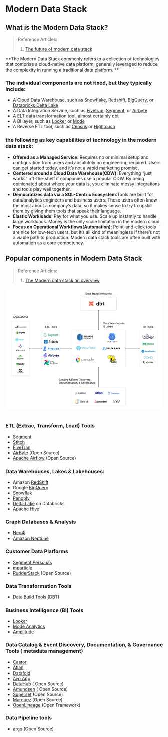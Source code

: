 # Modern Data Stack

## What is the Modern Data Stack? 
> Reference Articles:
>
> 1. [The future of modern data stack](https://continual.ai/post/the-future-of-the-modern-data-stack)

**The Modern Data Stack commonly refers to a collection of technologies that comprise a cloud-native data platform, generally leveraged to reduce the complexity in running a traditional data platform. **

### The individual components are not fixed, but they typically include: 

* A Cloud Data Warehouse, such as [Snowflake](https://www.snowflake.com/), [Redshift](https://aws.amazon.com/pm/redshift), [BigQuery](https://cloud.google.com/bigquery), or [Databricks Delta Lake](https://databricks.com/product/delta-lake-on-databricks)
* A Data Integration Service, such as [Fivetran](http://fivetran.com/), [Segment](http://segment.com/), or [Airbyte](http://airbyte.io/)
* A ELT data transformation tool, almost certainly [dbt](https://www.getdbt.com/)
* A BI layer, such as [Looker](https://looker.com/) or [Mode](http://mode.com/) 
* A Reverse ETL tool, such as [Census](http://getcensus.com/) or [Hightouch](http://hightouch.io/) 

### the following as key capabilities of technology in the modern data stack:

* **Offered as a Managed Service**: Requires no or minimal setup and configuration from users and absolutely no engineering required. Users can get started today, and it’s not a vapid marketing promise. 
* **Centered around a Cloud Data Warehouse(CDW)**: Everything “just works” off-the-shelf if companies use a popular CDW. By being opinionated about where your data is, you eliminate messy integrations and tools play well together.  
* **Democratizes data via a SQL-Centric Ecosystem**:Tools are built for data/analytics engineers and business users. These users often know the most about a company’s data, so it makes sense to try to upskill them by giving them tools that speak their language.  
* **Elastic Workloads**: Pay for what you use. Scale up instantly to handle large workloads. Money is the only scale limitation in the modern cloud. 
* **Focus on Operational Workflows(Automation)**: Point-and-click tools are nice for low-tech users, but it’s all kind of meaningless if there’s not a viable path to production. Modern data stack tools are often built with automation as a core competency. 


## Popular components in Modern Data Stack 
> Reference Articles:
>
> 1. [The Modern data stack an overview](https://medium.com/weareinclined/the-modern-data-stack-an-overview-7f4fcfb58355)


![zoomify](imgs/modern-data-stack.png)<br></br>

### ETL (Extrac, Transform, Load) Tools

* [Segment](https://segment.com/)
* [Stitch](https://www.stitchdata.com/)
* [FiveTran](https://www.fivetran.com/)
* [AirByte](https://airbyte.com/) (Open Source)
* [Apache Airflow](https://airflow.apache.org/) (Open Source)


### Data Warehouses, Lakes & Lakehouses:
* Amazon [RedShift](https://aws.amazon.com/pm/redshift/)
* Google [BigQuery](https://cloud.google.com/bigquery)
* [Snowflak](https://www.snowflake.com/)
* [Panoply](https://panoply.io/)
* [Delta Lake](https://databricks.com/product/delta-lake-on-databricks) on Databricks
* [Apache Hive](https://hive.apache.org/)

### Graph Databases & Analysis
* [Neo4j](https://neo4j.com/)
* [Amazon Neptune](https://aws.amazon.com/neptune/)

### Customer Data Platforms
* [Segment Personas](https://segment.com/)
* [mparticle](https://www.mparticle.com/)
* [RudderStack](https://rudderstack.com/) (Open Source)

### Data Transformation Tools
* [Data Build Tools](https://www.getdbt.com/) (DBT)

### Business Intelligence (BI) Tools
* [Looker](https://looker.com/)
* [Mode Analytics](https://mode.com/)
* [Amplitude](https://amplitude.com/)

### Data Catalog & Event Discovery, Documentation, & Governance Tools ( metadata management)
* [Castor](https://www.castordoc.com/)
* [Atlan](https://atlan.com/)
* [Datafold](https://www.datafold.com/)
* [Avo App](https://www.avo.app/)
* [DataHub](https://datahubproject.io/) ( Open Source)
* [Amundsen](https://www.amundsen.io/amundsen/) ( Open Source)
* [Superset](https://superset.apache.org/) (Open Source)
* [Marquez](https://marquezproject.github.io/marquez/) (Open Source)
* [OpenLineage](https://openlineage.io/) (Open Framework)

### Data Pipeline tools
* [argo](https://argoproj.github.io/) (Open Source)